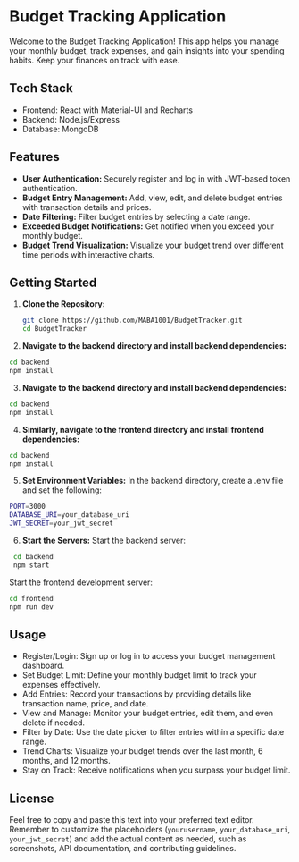 # Budget Tracking Application

Welcome to the Budget Tracking Application! This app helps you manage your monthly budget, track expenses, and gain insights into your spending habits. Keep your finances on track with ease.

## Tech Stack

- Frontend: React with Material-UI and Recharts
- Backend: Node.js/Express
- Database: MongoDB

## Features

- **User Authentication:** Securely register and log in with JWT-based token authentication.
- **Budget Entry Management:** Add, view, edit, and delete budget entries with transaction details and prices.
- **Date Filtering:** Filter budget entries by selecting a date range.
- **Exceeded Budget Notifications:** Get notified when you exceed your monthly budget.
- **Budget Trend Visualization:** Visualize your budget trend over different time periods with interactive charts.

## Getting Started

1. **Clone the Repository:**

   ```sh
   git clone https://github.com/MABA1001/BudgetTracker.git
   cd BudgetTracker

   ```

2. **Navigate to the backend directory and install backend dependencies:**

```sh
cd backend
npm install
```

3. **Navigate to the backend directory and install backend dependencies:**

```sh
cd backend
npm install
```

4. **Similarly, navigate to the frontend directory and install frontend dependencies:**

```sh
cd backend
npm install
```

5. **Set Environment Variables:**
   In the backend directory, create a .env file and set the following:

```sh
PORT=3000
DATABASE_URI=your_database_uri
JWT_SECRET=your_jwt_secret
```

6. **Start the Servers:**
   Start the backend server:

```sh
 cd backend
 npm start
```

Start the frontend development server:

```sh
cd frontend
npm run dev
```

## Usage

- Register/Login: Sign up or log in to access your budget management dashboard.
- Set Budget Limit: Define your monthly budget limit to track your expenses effectively.
- Add Entries: Record your transactions by providing details like transaction name, price, and date.
- View and Manage: Monitor your budget entries, edit them, and even delete if needed.
- Filter by Date: Use the date picker to filter entries within a specific date range.
- Trend Charts: Visualize your budget trends over the last month, 6 months, and 12 months.
- Stay on Track: Receive notifications when you surpass your budget limit.

## License

Feel free to copy and paste this text into your preferred text editor. Remember to customize the placeholders (`yourusername`, `your_database_uri`, `your_jwt_secret`) and add the actual content as needed, such as screenshots, API documentation, and contributing guidelines.
